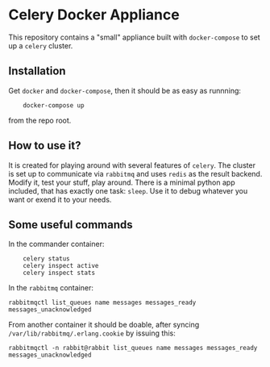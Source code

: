 # Celery Docker Appliance

This repository contains a "small" appliance built with `docker-compose` to set up a `celery` cluster.


## Installation

Get `docker` and `docker-compose`, then it should be as easy as runnning:

```
    docker-compose up
```

from the repo root.


## How to use it?

It is created for playing around with several features of `celery`.
The cluster is set up to communicate via `rabbitmq` and uses `redis` as the result backend.
Modify it, test your stuff, play around.
There is a minimal python app included, that has exactly one task: `sleep`.
Use it to debug whatever you want or exend it to your needs.


## Some useful commands

In the commander container:
```
    celery status
    celery inspect active
    celery inspect stats
```

In the `rabbitmq` container:
```
rabbitmqctl list_queues name messages messages_ready messages_unacknowledged
```

From another container it should be doable, after syncing `/var/lib/rabbitmq/.erlang.cookie` by issuing this:

```
rabbitmqctl -n rabbit@rabbit list_queues name messages messages_ready messages_unacknowledged
```

